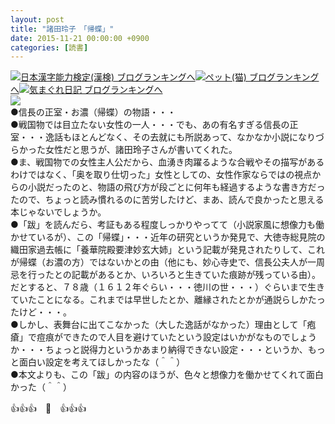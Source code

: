 ```yaml
---
layout: post
title: "諸田玲子　「帰蝶」"
date: 2015-11-21 00:00:00 +0900
categories: [読書]
---
```


[![](/syuusyuu9701/assets/images/諸田玲子-「帰蝶」-br_c_3028_1.gif)](http://blog.with2.net/link.php?1659096:3028 "日本漢字能力検定(漢検) ブログランキングへ")[日本漢字能力検定(漢検) ブログランキングへ](http://blog.with2.net/link.php?1659096:3028)[![](/syuusyuu9701/assets/images/諸田玲子-「帰蝶」-br_c_1348_1.gif)](http://blog.with2.net/link.php?1659096:1348 "ペット(猫) ブログランキングへ")[ペット(猫) ブログランキングへ](http://blog.with2.net/link.php?1659096:1348)[![](/syuusyuu9701/assets/images/諸田玲子-「帰蝶」-br_c_9257_1.gif)](http://blog.with2.net/link.php?1659096:9257 "気まぐれ日記 ブログランキングへ")[気まぐれ日記 ブログランキングへ](http://blog.with2.net/link.php?1659096:9257)  
![](/syuusyuu9701/assets/images/諸田玲子-「帰蝶」-1e0a8144653834ca115d6bf0e41965ad.jpg)  
●信長の正室・お濃（帰蝶）の物語・・・  
●戦国物では目立たない女性の一人・・・でも、あの有名すぎる信長の正室・・・逸話もほとんどなく、その去就にも所説あって、なかなか小説になりづらかった女性だと思うが、諸田玲子さんが書いてくれた。  
●ま、戦国物での女性主人公だから、血湧き肉躍るような合戦やその描写があるわけではなく、「奥を取り仕切った」女性としての、女性作家ならではの視点からの小説だったのと、物語の飛び方が段ごとに何年も経過するような書き方だったので、ちょっと読み慣れるのに苦労したけど、まあ、読んで良かったと思える本じゃないでしょうか。  
●「跋」を読んだら、考証もある程度しっかりやってて（小説家風に想像力も働かせているが）、この「帰蝶」・・・近年の研究というか発見で、大徳寺総見院の織田家過去帳に「養華院殿要津妙玄大姉」という記載が発見されたりして、これが帰蝶（お濃の方）ではないかとの由（他にも、妙心寺史で、信長公夫人が一周忌を行ったとの記載があるとか、いろいろと生きていた痕跡が残っている由）。だとすると、７８歳（１６１２年ぐらい・・・徳川の世・・・）ぐらいまで生きていたことになる。これまでは早世したとか、離縁されたとかが通説らしかたったけど・・・。  
●しかし、表舞台に出てこなかった（大した逸話がなかった）理由として「疱瘡」で痘痕ができたので人目を避けていたという設定はいかがなものでしょうか・・・ちょっと説得力というかあまり納得できない設定・・・というか、もっと面白い設定を考えてほしかったな（＾＾）  
●本文よりも、この「跋」の内容のほうが、色々と想像力を働かせてくれて面白かった（＾＾）  
  
👍👍👍　🐑　👍👍👍  